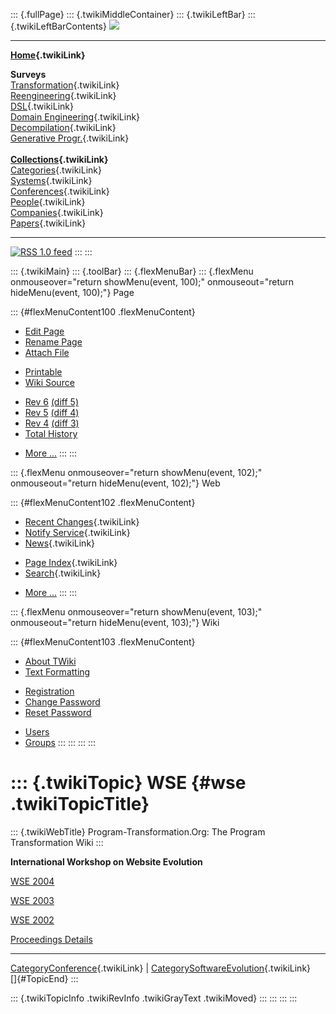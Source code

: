 ::: {.fullPage}
::: {.twikiMiddleContainer}
::: {.twikiLeftBar}
::: {.twikiLeftBarContents}
![](../pub/transformation.gif)

------------------------------------------------------------------------

**[Home](WebHome){.twikiLink}**

**Surveys**\
[Transformation](ProgramTransformation){.twikiLink}\
[Reengineering](ReengineeringWiki){.twikiLink}\
[DSL](DomainSpecificLanguages){.twikiLink}\
[Domain Engineering](DomainEngineering){.twikiLink}\
[Decompilation](DeCompilation){.twikiLink}\
[Generative Progr.](GenerativeProgrammingWiki){.twikiLink}\
\
**[Collections](CategoryCollection){.twikiLink}**\
[Categories](CategoryCategory){.twikiLink}\
[Systems](TransformationSystems){.twikiLink}\
[Conferences](TransformationConferences){.twikiLink}\
[People](TransformationPeople){.twikiLink}\
[Companies](TransformationCompanies){.twikiLink}\
[Papers](CategoryPaper){.twikiLink}

------------------------------------------------------------------------

[![](../pub/rss.gif "RSS 1.0 feed")](WebRss@skin=rss)
:::
:::

::: {.twikiMain}
::: {.toolBar}
::: {.flexMenuBar}
::: {.flexMenu onmouseover="return showMenu(event, 100);" onmouseout="return hideMenu(event, 100);"}
Page

::: {#flexMenuContent100 .flexMenuContent}
-   [Edit
    Page](http://www.program-transformation.org/edit/Transform/WSE?t=1536826349)
-   [Rename
    Page](http://www.program-transformation.org/rename/Transform/WSE)
-   [Attach
    File](http://www.program-transformation.org/attach/Transform/WSE)

<!-- -->

-   [Printable](http://www.program-transformation.org/view/Transform/WSE?skin=print.pattern)
-   [Wiki
    Source](http://www.program-transformation.org/view/Transform/WSE?skin=text&raw=on&contenttype=text/plain)

<!-- -->

-   [Rev
    6](http://www.program-transformation.org/view/Transform/WSE?rev=1.6)
    [(diff 5)](http://www.program-transformation.org/rdiff/Transform/WSE?rev1=1.6&rev2=1.5)
-   [Rev
    5](http://www.program-transformation.org/view/Transform/WSE?rev=1.5)
    [(diff 4)](http://www.program-transformation.org/rdiff/Transform/WSE?rev1=1.5&rev2=1.4)
-   [Rev
    4](http://www.program-transformation.org/view/Transform/WSE?rev=1.4)
    [(diff 3)](http://www.program-transformation.org/rdiff/Transform/WSE?rev1=1.4&rev2=1.3)
-   [Total
    History](http://www.program-transformation.org/rdiff/Transform/WSE)

<!-- -->

-   [More
    \...](http://www.program-transformation.org/oops/Transform/WSE?template=oopsmore&param1=1.6&param2=1.6)
:::
:::

::: {.flexMenu onmouseover="return showMenu(event, 102);" onmouseout="return hideMenu(event, 102);"}
Web

::: {#flexMenuContent102 .flexMenuContent}
-   [Recent Changes](WebChanges){.twikiLink}
-   [Notify Service](WebNotify){.twikiLink}
-   [News](WebNews){.twikiLink}

<!-- -->

-   [Page Index](WebIndex){.twikiLink}
-   [Search](WebSearch){.twikiLink}

<!-- -->

-   [More
    \...](http://www.program-transformation.org/oops/Transform/WSE?template=oopsmore&param1=1.6&param2=1.6)
:::
:::

::: {.flexMenu onmouseover="return showMenu(event, 103);" onmouseout="return hideMenu(event, 103);"}
Wiki

::: {#flexMenuContent103 .flexMenuContent}
-   [About
    TWiki](http://www.program-transformation.org/view/TWiki/WebHome)
-   [Text
    Formatting](http://www.program-transformation.org/view/TWiki/TextFormattingRules)

<!-- -->

-   [Registration](http://www.program-transformation.org/view/TWiki/TWikiRegistration)
-   [Change
    Password](http://www.program-transformation.org/view/TWiki/ChangePassword)
-   [Reset
    Password](http://www.program-transformation.org/view/TWiki/ResetPassword)

<!-- -->

-   [Users](http://www.program-transformation.org/view/Main/TWikiUsers)
-   [Groups](http://www.program-transformation.org/view/Main/TWikiGroups)
:::
:::
:::
:::

::: {.twikiTopic}
WSE {#wse .twikiTopicTitle}
===

::: {.twikiWebTitle}
Program-Transformation.Org: The Program Transformation Wiki
:::

**International Workshop on Website Evolution**

[WSE 2004](http://blackbox.cs.fit.edu/~wse2004/)

[WSE 2003](http://www.cs.ualberta.ca/wse2003/)

[WSE 2002](http://star.itc.it/wse2002)

[Proceedings Details](http://www.websiteevolution.org/)

------------------------------------------------------------------------

[CategoryConference](CategoryConference){.twikiLink} \|
[CategorySoftwareEvolution](CategorySoftwareEvolution){.twikiLink}\
[]{#TopicEnd}
:::

::: {.twikiTopicInfo .twikiRevInfo .twikiGrayText .twikiMoved}
:::
:::
:::
:::
